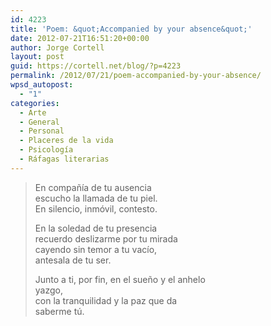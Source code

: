 ```yaml
---
id: 4223
title: 'Poem: &quot;Accompanied by your absence&quot;'
date: 2012-07-21T16:51:20+00:00
author: Jorge Cortell
layout: post
guid: https://cortell.net/blog/?p=4223
permalink: /2012/07/21/poem-accompanied-by-your-absence/
wpsd_autopost:
  - "1"
categories:
  - Arte
  - General
  - Personal
  - Placeres de la vida
  - Psicología
  - Ráfagas literarias
---
```

> En compañía de tu ausencia  
> escucho la llamada de tu piel.  
> En silencio, inmóvil, contesto.
> 
> En la soledad de tu presencia  
> recuerdo deslizarme por tu mirada  
> cayendo sin temor a tu vacío,  
> antesala de tu ser.
> 
> Junto a ti, por fin, en el sueño y el anhelo   
> yazgo,  
> con la tranquilidad y la paz que da  
> saberme tú. 